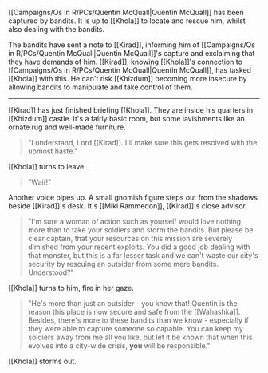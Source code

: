 [[Campaigns/Qs in R/PCs/Quentin McQuall|Quentin McQuall]] has been captured by bandits. It is up to [[Khola]] to locate and rescue him, whilst also dealing with the bandits.

The bandits have sent a note to [[Kirad]], informing him of [[Campaigns/Qs in R/PCs/Quentin McQuall|Quentin McQuall]]'s capture and exclaiming that they have demands of him.
[[Kirad]], knowing [[Khola]]'s connection to [[Campaigns/Qs in R/PCs/Quentin McQuall|Quentin McQuall]], has tasked [[Khola]] with this. He can't risk [[Khizdum]] becoming more insecure by allowing bandits to manipulate and take control of them.

---

[[Kirad]] has just finished briefing [[Khola]]. They are inside his quarters in [[Khizdum]] castle. It's a fairly basic room, but some lavishments like an ornate rug and well-made furniture.

>"I understand, Lord [[Kirad]]. I'll make sure this gets resolved with the upmost haste."

[[Khola]] turns to leave.

>"Wait!"

Another voice pipes up. A small gnomish figure steps out from the shadows beside [[Kirad]]'s desk. It's [[Miki Rammedon]], [[Kirad]]'s close advisor.

>"I'm sure a woman of action such as yourself would love nothing more than to take your soldiers and storm the bandits. But please be clear captain, that your resources on this mission are severely dimished from your recent exploits. You did a good job dealing with that monster, but this is a far lesser task and we can't waste our city's security by rescuing an outsider from some mere bandits. Understood?"

[[Khola]] turns to him, fire in her gaze.

>"He's more than just an outsider - you know that! Quentin is the reason this place is now secure and safe from the [[Wahashka]]. Besides, there's more to these bandits than we know - especially if they were able to capture someone so capable.
>You can keep my soldiers away from me all you like, but let it be known that when this evolves into a city-wide crisis, __you__ will be responsible."

[[Khola]] storms out.

